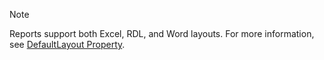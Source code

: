 > [!NOTE]  
> Reports support both Excel, RDL, and Word layouts. For more information, see [DefaultLayout Property](devenv-defaultlayout-property.md).